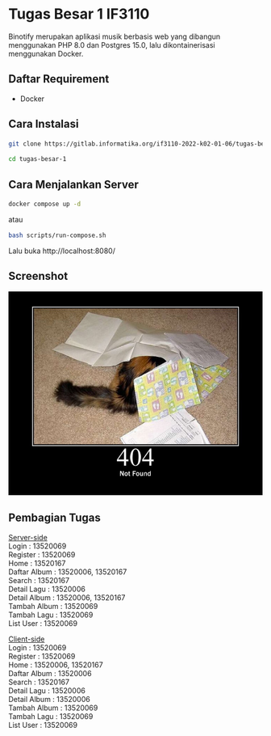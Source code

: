 # Tugas Besar 1 IF3110

Binotify merupakan aplikasi musik berbasis web yang dibangun menggunakan PHP 8.0 dan Postgres 15.0, lalu dikontainerisasi menggunakan Docker.

## Daftar Requirement

- Docker

## Cara Instalasi

```sh
git clone https://gitlab.informatika.org/if3110-2022-k02-01-06/tugas-besar-1.git
```

```sh
cd tugas-besar-1
```

## Cara Menjalankan Server

```sh
docker compose up -d
```

atau

```sh
bash scripts/run-compose.sh
```

Lalu buka http://localhost:8080/

## Screenshot

![404](screenshots/404.jpg "404")

## Pembagian Tugas

<u>Server-side</u>  
Login : 13520069  
Register : 13520069  
Home : 13520167  
Daftar Album : 13520006, 13520167  
Search : 13520167  
Detail Lagu : 13520006  
Detail Album : 13520006, 13520167  
Tambah Album : 13520069  
Tambah Lagu : 13520069  
List User : 13520069  

<u>Client-side</u>  
Login : 13520069  
Register : 13520069  
Home : 13520006, 13520167  
Daftar Album : 13520006  
Search : 13520167  
Detail Lagu : 13520006  
Detail Album : 13520006  
Tambah Album : 13520069  
Tambah Lagu : 13520069  
List User : 13520069
